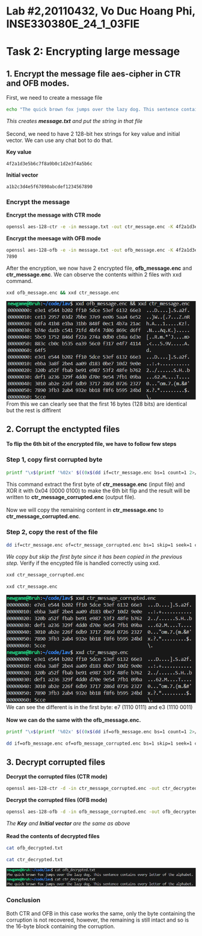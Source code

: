 # Lab #2,20110432, Vo Duc Hoang Phi, INSE330380E_24_1_03FIE
# Task 2: Encrypting large message
## 1. Encrypt the message file aes-cipher in CTR and OFB modes.
First, we need to create a message file
```sh
echo "The quick brown fox jumps over the lazy dog. This sentence contains every letter of the alphabet." > message.txt
```
*This creates **message.txt** and put the string in that file* <br> <br>
Second, we need to have 2 128-bit hex strings for key value and initial vector. We can use any chat bot to do that. <br>

**Key value**
```
4f2a1d3e5b6c7f8a9b0c1d2e3f4a5b6c
```

**Initial vector**
```
a1b2c3d4e5f67890abcdef1234567890
```
### Encrypt the message

**Encrypt the message with CTR mode**

```sh
openssl aes-128-ctr -e -in message.txt -out ctr_message.enc -K 4f2a1d3e5b6c7f8a9b0c1d2e3f4a5b6c -iv a1b2c3d4e5f67890abcdef1234567890 
````

**Encrypt the meesage with OFB mode**
```sh
openssl aes-128-ofb -e -in message.txt -out ofb_message.enc -K 4f2a1d3e5b6c7f8a9b0c1d2e3f4a5b6c -iv a1b2c3d4e5f67890abcdef123456
7890 
```
After the encryption, we now have 2 encrypted file, **ofb_message.enc** and **ctr_message.enc**. We can observe the contents within 2 files with xxd command.
```sh
xxd ofb_message.enc && xxd ctr_message.enc
```
![Encrypted contents](./images/contents.png)
<br>
From this we can clearly see that the first 16 bytes (128 bits) are identical but the rest is diffirent

## 2. Corrupt the enctypted files
**To flip the 6th bit of the encrypted file, we have to follow few steps**
### Step 1, copy first corrupted byte
```sh
printf "\x$(printf '%02x' $((0x$(dd if=ctr_message.enc bs=1 count=1 2>/dev/null | xxd -p) ^ 0x04)))" | dd of=ctr_message_corrupted.enc bs=1 count=1 conv=notrunc
```
This command extract the first byte of **ctr_message.enc** (input file) and XOR it with 0x04 (0000 0100) to make the 6th bit flip and the result will be written to **ctr_message_corrupted.enc** (output file). <br><br>
Now we will copy the remaining content in **ctr_message.enc** to **ctr_message_corrupted.enc**.
### Step 2, copy the rest of the file
```sh
dd if=ctr_message.enc of=ctr_message_corrupted.enc bs=1 skip=1 seek=1 conv=notrunc
```
*We copy but skip the first byte since it has been copied in the previous step.*
Verify if the encypted file is handled correctly using xxd.
```sh
xxd ctr_message_corrupted.enc
```
```sh
xxd ctr_message.enc
```
![Corrupted_file](./images/flipped.png)
<br>
We can see the different is in the first byte: e7 (1110 0111) and e3 (1110 0011)
<br><br>
**Now we can do the same with the ofb_message.enc.**
```sh
printf "\x$(printf '%02x' $((0x$(dd if=ofb_message.enc bs=1 count=1 2>/dev/null | xxd -p) ^ 0x04)))" | dd of=ofb_message_corrupted.enc bs=1 count=1 conv=notrunc
```
```sh
dd if=ofb_message.enc of=ofb_message_corrupted.enc bs=1 skip=1 seek=1 conv=notrunc
```

## 3. Decrypt corrupted files
**Decrypt the corrupted files (CTR mode)**
```sh
openssl aes-128-ctr -d -in ctr_message_corrupted.enc -out ctr_decrypted.txt -K 4f2a1d3e5b6c7f8a9b0c1d2e3f4a5b6c -iv a1b2c3d4e5f67890abcdef1234567890 
```
**Decrypt the corrupted files (OFB mode)**
```sh
openssl aes-128-ofb -d -in ofb_message_corrupted.enc -out ofb_decrypted.txt -K 4f2a1d3e5b6c7f8a9b0c1d2e3f4a5b6c -iv a1b2c3d4e5f67890abcdef1234567890 
```
*The **Key** and **Initial vector** are the same as above* <br> <br>
**Read the contents of decrypted files**
```sh
cat ofb_decrypted.txt
```
```sh
cat ctr_decrypted.txt
```
![Decrypted_contents](./images/decrypted.png)
### Conclusion
Both CTR and OFB in this case works the same, only the byte containing the corruption is not recovered, however, the remaining is still intact and so is the 16-byte block containing the corruption.
